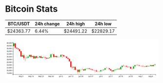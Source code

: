 # Bitcoin Stats

BTC/USDT|24h change|24h high|24h low|
|---|---|---|---|
|$24363.77|6.44%|$24491.22|$22829.17|

<img src="./chart.svg">
